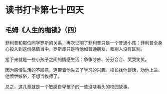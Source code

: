 # 读书打卡第七十四天

## 毛姆《人生的枷锁》（四）

菲利普和那位同学罗斯的关系，再次证明了菲利普只是一个普通小孩：菲利普全身心投入到这份感情当中，罗斯却只是待他如普通朋友，和别人没有区别。

接下来就是一些小孩子之间的情感生活：争争吵吵、分分合合、哭哭笑笑。

因为感情生活的不顺意，连带着他失去了学习的兴趣。校长找他谈话，劝他上进。他愤世嫉俗，不想当牧师了。

总之，这几章就是一个敏感自卑孩子的一些没啥看头的校园故事。
